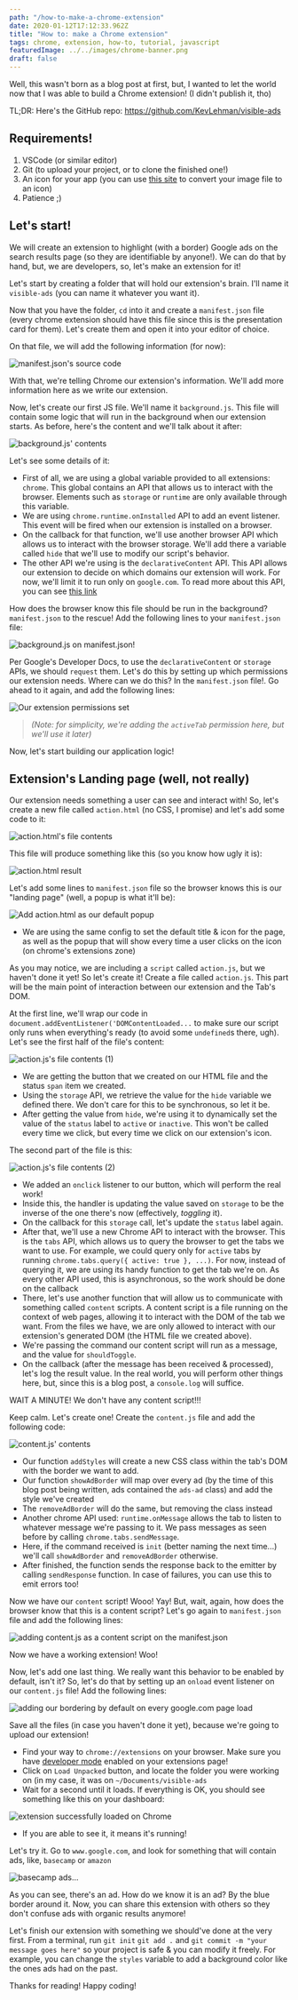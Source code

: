 ```yaml
---
path: "/how-to-make-a-chrome-extension"
date: 2020-01-12T17:12:33.962Z
title: "How to: make a Chrome extension"
tags: chrome, extension, how-to, tutorial, javascript
featuredImage: ../../images/chrome-banner.png
draft: false
---
```

Well, this wasn't born as a blog post at first, but, I wanted to let the world now that I was able to build a Chrome extension! (I didn't publish it, tho)

TL;DR: Here's the GitHub repo: https://github.com/KevLehman/visible-ads

## Requirements!
1. VSCode (or similar editor)
2. Git (to upload your project, or to clone the finished one!)
3. An icon for your app (you can use [this site](https://www.favicon-generator.org/) to convert your image file to an icon)
4. Patience ;)

## Let's start!
We will create an extension to highlight (with a border) Google ads on the search results page (so they are identifiable by anyone!). We can do that by hand, but, we are developers, so, let's make an extension for it!

Let's start by creating a folder that will hold our extension's brain. I'll name it `visible-ads` (you can name it whatever you want it).

Now that you have the folder, `cd` into it and create a `manifest.json` file (every chrome extension should have this file since this is the presentation card for them). Let's create them and open it into your editor of choice.

On that file, we will add the following information (for now):

![manifest.json's source code](https://dev-to-uploads.s3.amazonaws.com/i/ze015p9rd7lx5klykjgu.png)

With that, we're telling Chrome our extension's information. We'll add more information here as we write our extension.

Now, let's create our first JS file. We'll name it `background.js`. This file will contain some logic that will run in the background when our extension starts. As before, here's the content and we'll talk about it after:

![background.js' contents](https://dev-to-uploads.s3.amazonaws.com/i/3k9gua1yipoecchz6iai.png)

Let's see some details of it:
- First of all, we are using a global variable provided to all extensions: `chrome`. This global contains an API that allows us to interact with the browser. Elements such as `storage` or `runtime` are only available through this variable. 
- We are using `chrome.runtime.onInstalled` API to add an event listener. This event will be fired when our extension is installed on a browser. 
- On the callback for that function, we'll use another browser API which allows us to interact with the browser storage. We'll add there a variable called `hide` that we'll use to modify our script's behavior.
- The other API we're using is the `declarativeContent` API. This API allows our extension to decide on which domains our extension will work. For now, we'll limit it to run only on `google.com`. To read more about this API, you can see [this link](https://developer.chrome.com/extensions/declarativeContent)

How does the browser know this file should be run in the background? `manifest.json` to the rescue! Add the following lines to your `manifest.json` file:

![background.js on manifest.json!](https://dev-to-uploads.s3.amazonaws.com/i/db4q1jgrfsur6lby58l4.png)

Per Google's Developer Docs, to use the `declarativeContent` or `storage` APIs, we should `request` them. Let's do this by setting up which permissions our extension needs. Where can we do this? In the `manifest.json` file!. Go ahead to it again, and add the following lines:

![Our extension permissions set](https://dev-to-uploads.s3.amazonaws.com/i/x2ra9e017wtwu527pyzy.png)

> _(Note: for simplicity, we're adding the `activeTab` permission here, but we'll use it later)_

Now, let's start building our application logic!

## Extension's Landing page (well, not really)
Our extension needs something a user can see and interact with! So, let's create a new file called `action.html` (no CSS, I promise) and let's add some code to it:

![action.html's file contents](https://dev-to-uploads.s3.amazonaws.com/i/yvkgvjplcbmeqeu46m97.png)

This file will produce something like this (so you know how ugly it is):

![action.html result](https://dev-to-uploads.s3.amazonaws.com/i/b0mld7n9uqbl6kkzbsxk.png)

Let's add some lines to `manifest.json` file so the browser knows this is our "landing page" (well, a popup is what it'll be):

![Add action.html as our default popup](https://dev-to-uploads.s3.amazonaws.com/i/1hj2owox3lsk39knux6l.png)

- We are using the same config to set the default title & icon for the page, as well as the popup that will show every time a user clicks on the icon (on chrome's extensions zone)

As you may notice, we are including a `script` called `action.js`, but we haven't done it yet! So let's create it! Create a file called `action.js`. This part will be the main point of interaction between our extension and the Tab's DOM.

At the first line, we'll wrap our code in `document.addEventListener('DOMContentLoaded...` to make sure our script only runs when everything's ready (to avoid some `undefined`s there, ugh). Let's see the first half of the file's content:

![action.js's file contents (1)](https://dev-to-uploads.s3.amazonaws.com/i/8uz3t65rtp9z1zajgyl3.png)

- We are getting the button that we created on our HTML file and the status `span` item we created.
- Using the `storage` API, we retrieve the value for the `hide` variable we defined there. We don't care for this to be synchronous, so let it be.
- After getting the value from `hide`, we're using it to dynamically set the value of the `status` label to `active` or `inactive`. This won't be called every time we click, but every time we click on our extension's icon.

The second part of the file is this:

![action.js's file contents (2)](https://dev-to-uploads.s3.amazonaws.com/i/hffeka42oev342uq94qp.png)

- We added an `onclick` listener to our button, which will perform the real work!
- Inside this, the handler is updating the value saved on `storage` to be the inverse of the one there's now (effectively, _toggling_ it).
- On the callback for this `storage` call, let's update the `status` label again.
- After that, we'll use a new Chrome API to interact with the browser. This is the `tabs` API, which allows us to query the browser to get the tabs we want to use. For example, we could query only for `active` tabs by running `chrome.tabs.query({ active: true }, ...)`. For now, instead of querying it, we are using its handy function to get the tab we're on. As every other API used, this is asynchronous, so the work should be done on the callback
- There, let's use another function that will allow us to communicate with something called `content` scripts. A content script is a file running on the context of web pages, allowing it to interact with the DOM of the tab we want. From the files we have, we are only allowed to interact with our extension's generated DOM (the HTML file we created above). 
- We're passing the command our content script will run as a message, and the value for `shouldToggle`.
- On the callback (after the message has been received & processed), let's log the result value. In the real world, you will perform other things here, but, since this is a blog post, a `console.log` will suffice.

WAIT A MINUTE! We don't have any content script!!!

Keep calm. Let's create one! Create the `content.js` file and add the following code:

![content.js' contents](https://dev-to-uploads.s3.amazonaws.com/i/0iimd5e1ew6mapdm20cl.png)

- Our function `addStyles` will create a new CSS class within the tab's DOM with the border we want to add.
- Our function `showAdBorder` will map over every ad (by the time of this blog post being written, ads contained the `ads-ad` class) and add the style we've created
- The `removeAdBorder` will do the same, but removing the class instead
- Another chrome API used: `runtime.onMessage` allows the tab to listen to whatever message we're passing to it. We pass messages as seen before by calling `chrome.tabs.sendMessage`. 
- Here, if the command received is `init` (better naming the next time...) we'll call `showAdBorder` and `removeAdBorder` otherwise.
- After finished, the function sends the response back to the emitter by calling `sendResponse` function. In case of failures, you can use this to emit errors too!

Now we have our `content` script! Wooo! Yay! But, wait, again, how does the browser know that this is a content script? Let's go again to `manifest.json` file and add the following lines:

![adding content.js as a content script on the manifest.json](https://dev-to-uploads.s3.amazonaws.com/i/e9oa1fu795b3o50fdgff.png)

Now we have a working extension! Woo!

Now, let's add one last thing. We really want this behavior to be enabled by default, isn't it? So, let's do that by setting up an `onload` event listener on our `content.js` file! Add the following lines:

![adding our bordering by default on every google.com page load](https://dev-to-uploads.s3.amazonaws.com/i/j3i09hx95oteonl1ijjk.png)

Save all the files (in case you haven't done it yet), because we're going to upload our extension!

- Find your way to `chrome://extensions` on your browser. Make sure you have [developer mode](https://developer.chrome.com/extensions/getstarted#manifest) enabled on your extensions page!
- Click on `Load Unpacked` button, and locate the folder you were working on (in my case, it was on `~/Documents/visible-ads`
- Wait for a second until it loads. If everything is OK, you should see something like this on your dashboard:

![extension successfully loaded on Chrome](https://dev-to-uploads.s3.amazonaws.com/i/7ix6xmol84ivddea9sdo.png)
- If you are able to see it, it means it's running!

Let's try it. Go to `www.google.com`, and look for something that will contain ads, like, `basecamp` or `amazon`

![basecamp ads...](https://dev-to-uploads.s3.amazonaws.com/i/0uydqjry8lnaa1r6ovc4.png)

As you can see, there's an ad. How do we know it is an ad? By the blue border around it. Now, you can share this extension with others so they don't confuse ads with organic results anymore!

Let's finish our extension with something we should've done at the very first. From a terminal, run `git init` `git add .` and `git commit -m "your message goes here"` so your project is safe & you can modify it freely. For example, you can change the `styles` variable to add a background color like the ones ads had on the past.

Thanks for reading! Happy coding!